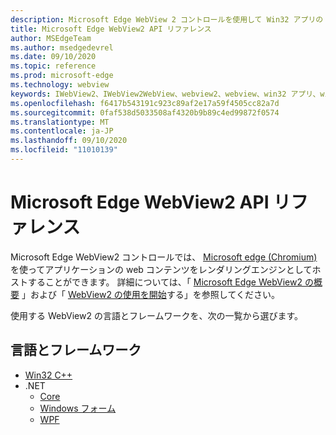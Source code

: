 ```yaml
---
description: Microsoft Edge WebView 2 コントロールを使用して Win32 アプリの web コンテンツをホストする
title: Microsoft Edge WebView2 API リファレンス
author: MSEdgeTeam
ms.author: msedgedevrel
ms.date: 09/10/2020
ms.topic: reference
ms.prod: microsoft-edge
ms.technology: webview
keywords: IWebView2、IWebView2WebView、webview2、webview、win32 アプリ、win32、edge、ICoreWebView2、ICoreWebView2Controller、browser control
ms.openlocfilehash: f6417b543191c923c89af2e17a59f4505cc82a7d
ms.sourcegitcommit: 0faf538d5033508af4320b9b89c4ed99872f0574
ms.translationtype: MT
ms.contentlocale: ja-JP
ms.lasthandoff: 09/10/2020
ms.locfileid: "11010139"
---
```

# Microsoft Edge WebView2 API リファレンス  

Microsoft Edge WebView2 コントロールでは、 [Microsoft edge (Chromium)](https://www.microsoftedgeinsider.com) を使ってアプリケーションの web コンテンツをレンダリングエンジンとしてホストすることができます。  詳細については、「 [Microsoft Edge WebView2 の概要](./index.md) 」および「 [WebView2 の使用を開始](gettingstarted/win32.md)する」を参照してください。  

使用する WebView2 の言語とフレームワークを、次の一覧から選びます。  

## 言語とフレームワーク  

*   [Win32 C++](reference/win32/0-9-622-reference-webview2.md)  
*   .NET  
    *   [Core](reference/dotnet/0-9-628-reference-webview2.md)  
    *   [Windows フォーム](reference/winforms/0-9-515-reference-webview2.md)  
    *   [WPF](reference/wpf/0-9-515-reference-webview2.md)  
